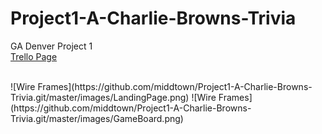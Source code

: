 # Project1-A-Charlie-Browns-Trivia
GA Denver Project 1
</br>
[Trello Page](https://trello.com/b/l1rrTMiq)

</br>
![Wire Frames](https://github.com/middtown/Project1-A-Charlie-Browns-Trivia.git/master/images/LandingPage.png)
![Wire Frames](https://github.com/middtown/Project1-A-Charlie-Browns-Trivia.git/master/images/GameBoard.png)
